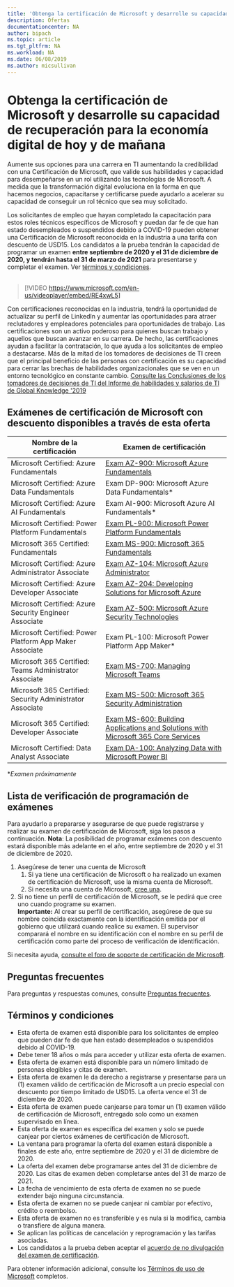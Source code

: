 ```yaml
---
title: 'Obtenga la certificación de Microsoft y desarrolle su capacidad de recuperación para la economía digital de hoy y de mañana | Microsoft Docs'
description: Ofertas 
documentationcenter: NA 
author: bipach
ms.topic: article
ms.tgt_pltfrm: NA
ms.workload: NA
ms.date: 06/08/2019
ms.author: micsullivan
---
```

# Obtenga la certificación de Microsoft y desarrolle su capacidad de recuperación para la economía digital de hoy y de mañana

Aumente sus opciones para una carrera en TI aumentando la credibilidad con una Certificación de Microsoft, que valide sus habilidades y capacidad para desempeñarse en un rol utilizando las tecnologías de Microsoft. A medida que la transformación digital evoluciona en la forma en que hacemos negocios, capacitarse y certificarse puede ayudarlo a acelerar su capacidad de conseguir un rol técnico que sea muy solicitado.

Los solicitantes de empleo que hayan completado la capacitación para estos roles técnicos específicos de Microsoft y puedan dar fe de que han estado desempleados o suspendidos debido a COVID-19 pueden obtener una Certificación de Microsoft reconocida en la industria a una tarifa con descuento de USD15. Los candidatos a la prueba tendrán la capacidad de programar un examen **entre septiembre de 2020 y el 31 de diciembre de 2020, y tendrán hasta el 31 de marzo de 2021** para presentarse y completar el examen. Ver [términos y condiciones](#terms-conditions).
<br/>
<br/>

> [!VIDEO https://www.microsoft.com/en-us/videoplayer/embed/RE4xwL5]


Con certificaciones reconocidas en la industria, tendrá la oportunidad de actualizar su perfil de LinkedIn y aumentar las oportunidades para atraer reclutadores y empleadores potenciales para oportunidades de trabajo. Las certificaciones son un activo poderoso para quienes buscan trabajo y aquellos que buscan avanzar en su carrera.  De hecho, las certificaciones ayudan a facilitar la contratación, lo que ayuda a los solicitantes de empleo a destacarse. Más de la mitad de los tomadores de decisiones de TI creen que el principal beneficio de las personas con certificación es su capacidad para cerrar las brechas de habilidades organizacionales que se ven en un entorno tecnológico en constante cambio. [Consulte las Conclusiones de los tomadores de decisiones de TI del Informe de habilidades y salarios de TI de Global Knowledge '2019](https://www.globalknowledge.com/en-us/content/salary-report/it-skills-and-salary-report)

## Exámenes de certificación de Microsoft con descuento disponibles a través de esta oferta

| Nombre de la certificación | Examen de certificación |
|-|-|
|Microsoft Certified: Azure Fundamentals|[Exam AZ-900: Microsoft Azure Fundamentals](/learn/certifications/exams/az-900)|
|Microsoft Certified: Azure Data Fundamentals|Exam DP-900: Microsoft Azure Data Fundamentals*|
|Microsoft Certified: Azure AI Fundamentals|Exam AI-900: Microsoft Azure AI Fundamentals*|
|Microsoft Certified: Power Platform Fundamentals|[Exam PL-900: Microsoft Power Platform Fundamentals](/learn/certifications/exams/pl-900)|
|Microsoft 365 Certified: Fundamentals|[Exam MS-900: Microsoft 365 Fundamentals](/learn/certifications/exams/ms-900)|
|Microsoft Certified: Azure Administrator Associate|[Exam AZ-104: Microsoft Azure Administrator](/learn/certifications/exams/az-104)|
|Microsoft Certified: Azure Developer Associate|[Exam AZ-204: Developing Solutions for Microsoft Azure](/learn/certifications/exams/az-204)|
|Microsoft Certified: Azure Security Engineer Associate|[Exam AZ-500: Microsoft Azure Security Technologies](/learn/certifications/exams/az-500)|
|Microsoft Certified: Power Platform App Maker Associate|Exam PL-100: Microsoft Power Platform App Maker*|
|Microsoft 365 Certified: Teams Administrator Associate|[Exam MS-700: Managing Microsoft Teams](/learn/certifications/exams/ms-700)|
|Microsoft 365 Certified: Security Administrator Associate|[Exam MS-500: Microsoft 365 Security Administration](/learn/certifications/exams/ms-500)|
|Microsoft 365 Certified: Developer Associate|[Exam MS-600: Building Applications and Solutions with Microsoft 365 Core Services](/learn/certifications/exams/ms-600)|
|Microsoft Certified: Data Analyst Associate|[Exam DA-100: Analyzing Data with Microsoft Power BI](/learn/certifications/exams/da-100)|


**Examen próximamente*

## Lista de verificación de programación de exámenes

Para ayudarlo a prepararse y asegurarse de que puede registrarse y realizar su examen de certificación de Microsoft, siga los pasos a continuación. **Nota**: La posibilidad de programar exámenes con descuento estará disponible más adelante en el año, entre septiembre de 2020 y el 31 de diciembre de 2020.

1. Asegúrese de tener una cuenta de Microsoft
	1. Si ya tiene una certificación de Microsoft o ha realizado un examen de certificación de Microsoft, use la misma cuenta de Microsoft.  
	2. Si necesita una cuenta de Microsoft, [cree una](https://account.microsoft.com/account/manage-my-account).
2. Si no tiene un perfil de certificación de Microsoft, se le pedirá que cree uno cuando programe su examen. <br/>**Importante:** Al crear su perfil de certificación, asegúrese de que su nombre coincida exactamente con la identificación emitida por el gobierno que utilizará cuando realice su examen. El supervisor comparará el nombre en su identificación con el nombre en su perfil de certificación como parte del proceso de verificación de identificación.

Si necesita ayuda, [consulte el foro de soporte de certificación de Microsoft](https://aka.ms/mcpforum).

## Preguntas frecuentes

Para preguntas y respuestas comunes, consulte [Preguntas frecuentes](https://aka.ms/JobSeekerFAQ).

## <a name="terms-conditions"></a>Términos y condiciones

- Esta oferta de examen está disponible para los solicitantes de empleo que pueden dar fe de que han estado desempleados o suspendidos debido al COVID-19.
- Debe tener 18 años o más para acceder y utilizar esta oferta de examen.
- Esta oferta de examen está disponible para un número limitado de personas elegibles y citas de examen.
- Esta oferta de examen le da derecho a registrarse y presentarse para un (1) examen válido de certificación de Microsoft a un precio especial con descuento por tiempo limitado de USD15. La oferta vence el 31 de diciembre de 2020.
- Esta oferta de examen puede canjearse para tomar un (1) examen válido de certificación de Microsoft, entregado solo como un examen supervisado en línea.
- Esta oferta de examen es específica del examen y solo se puede canjear por ciertos exámenes de certificación de Microsoft.
- La ventana para programar la oferta del examen estará disponible a finales de este año, entre septiembre de 2020 y el 31 de diciembre de 2020.
- La oferta del examen debe programarse antes del 31 de diciembre de 2020. Las citas de examen deben completarse antes del 31 de marzo de 2021.
- La fecha de vencimiento de esta oferta de examen no se puede extender bajo ninguna circunstancia.
- Esta oferta de examen no se puede canjear ni cambiar por efectivo, crédito o reembolso.
- Esta oferta de examen no es transferible y es nula si la modifica, cambia o transfiere de alguna manera.
- Se aplican las políticas de cancelación y reprogramación y las tarifas asociadas.
- Los candidatos a la prueba deben aceptar el [acuerdo de no divulgación del examen de certificación](/learn/certifications/certification-exam-policies#non-disclosure-agreement).

Para obtener información adicional, consulte los [Términos de uso de Microsoft](https://www.microsoft.com/en-us/legal/intellectualproperty/copyright/default.aspx) completos.
